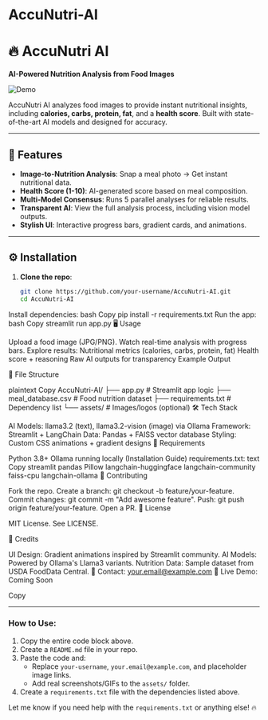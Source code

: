# AccuNutri-AI

# 🔥 AccuNutri AI  
**AI-Powered Nutrition Analysis from Food Images**  

![Demo](https://via.placeholder.com/600x400?text=Upload+a+meal+to+see+magic!) <!-- Replace with your demo GIF/screenshot -->

AccuNutri AI analyzes food images to provide instant nutritional insights, including **calories, carbs, protein, fat**, and a **health score**. Built with state-of-the-art AI models and designed for accuracy.  

---

## 🚀 Features  
- **Image-to-Nutrition Analysis**: Snap a meal photo → Get instant nutritional data.  
- **Health Score (1-10)**: AI-generated score based on meal composition.  
- **Multi-Model Consensus**: Runs 5 parallel analyses for reliable results.  
- **Transparent AI**: View the full analysis process, including vision model outputs.  
- **Stylish UI**: Interactive progress bars, gradient cards, and animations.  

---

## ⚙️ Installation  
1. **Clone the repo**:  
   ```bash
   git clone https://github.com/your-username/AccuNutri-AI.git
   cd AccuNutri-AI
Install dependencies:
bash
Copy
pip install -r requirements.txt
Run the app:
bash
Copy
streamlit run app.py
🖥️ Usage

Upload a food image (JPG/PNG).
Watch real-time analysis with progress bars.
Explore results:
Nutritional metrics (calories, carbs, protein, fat)
Health score + reasoning
Raw AI outputs for transparency
Example Output <!-- Replace with your screenshot -->

📂 File Structure

plaintext
Copy
AccuNutri-AI/
├── app.py                  # Streamlit app logic
├── meal_database.csv       # Food nutrition dataset
├── requirements.txt        # Dependency list
└── assets/                 # Images/logos (optional)
🛠️ Tech Stack

AI Models: llama3.2 (text), llama3.2-vision (image) via Ollama
Framework: Streamlit + LangChain
Data: Pandas + FAISS vector database
Styling: Custom CSS animations + gradient designs
📝 Requirements

Python 3.8+
Ollama running locally (Installation Guide)
requirements.txt:
text
Copy
streamlit
pandas
Pillow
langchain-huggingface
langchain-community
faiss-cpu
langchain-ollama
🤝 Contributing

Fork the repo.
Create a branch: git checkout -b feature/your-feature.
Commit changes: git commit -m "Add awesome feature".
Push: git push origin feature/your-feature.
Open a PR.
📜 License

MIT License. See LICENSE.

🌟 Credits

UI Design: Gradient animations inspired by Streamlit community.
AI Models: Powered by Ollama's Llama3 variants.
Nutrition Data: Sample dataset from USDA FoodData Central.
📧 Contact: your.email@example.com
🔗 Live Demo: Coming Soon <!-- Add your demo link -->

Copy

---

### How to Use:  
1. Copy the entire code block above.  
2. Create a `README.md` file in your repo.  
3. Paste the code and:  
   - Replace `your-username`, `your.email@example.com`, and placeholder image links.  
   - Add real screenshots/GIFs to the `assets/` folder.  
4. Create a `requirements.txt` file with the dependencies listed above.  

Let me know if you need help with the `requirements.txt` or anything else! 🔥
